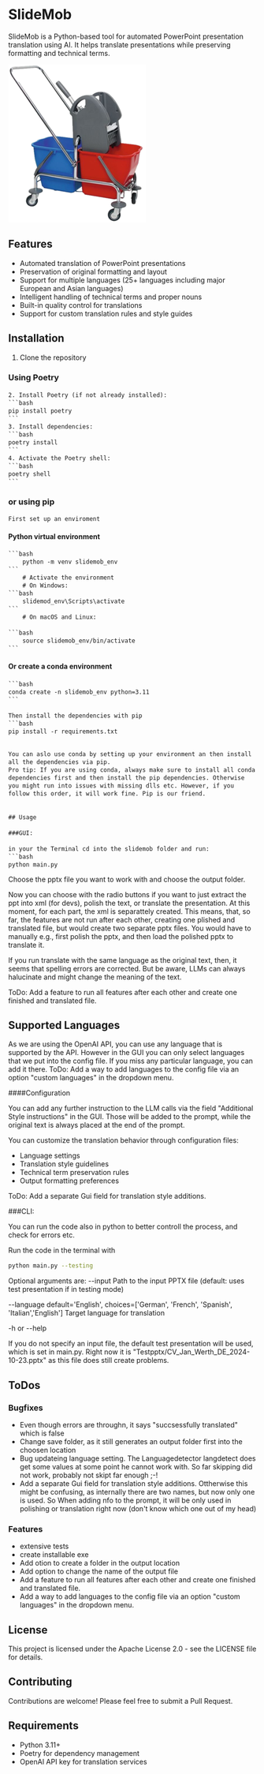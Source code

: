 # SlideMob

SlideMob is a Python-based tool for automated PowerPoint presentation translation using AI. It helps translate presentations while preserving formatting and technical terms.

![SlideMob Logo](./images/doppelfahreimerSmall.png)


## Features

- Automated translation of PowerPoint presentations
- Preservation of original formatting and layout
- Support for multiple languages (25+ languages including major European and Asian languages)
- Intelligent handling of technical terms and proper nouns
- Built-in quality control for translations
- Support for custom translation rules and style guides

## Installation

1. Clone the repository
### Using Poetry
    2. Install Poetry (if not already installed):
    ```bash
    pip install poetry
    ```
    3. Install dependencies:
    ```bash
    poetry install
    ```
    4. Activate the Poetry shell:
    ```bash
    poetry shell
    ```
### or using pip
    First set up an enviroment
    
#### Python virtual environment
    ```bash
        python -m venv slidemob_env
    ```
        # Activate the environment
        # On Windows:
    ```bash
        slidemod_env\Scripts\activate
    ```    
        # On macOS and Linux:

    ```bash
        source slidemob_env/bin/activate
    ```
#### Or create a conda environment
    ```bash
    conda create -n slidemob_env python=3.11
    ```

    Then install the dependencies with pip
    ```bash
    pip install -r requirements.txt
```

You can aslo use conda by setting up your environment an then install all the dependencies via pip. 
Pro tip: If you are using conda, always make sure to install all conda dependencies first and then install the pip dependencies. Otherwise you might run into issues with missing dlls etc. However, if you follow this order, it will work fine. Pip is our friend.


## Usage

###GUI:

in your the Terminal cd into the slidemob folder and run:
```bash
python main.py
```
Choose the pptx file you want to work with and choose the output folder.

Now you can choose with the radio buttons if you want to just extract the ppt into xml (for devs), polish the text, or translate the presentation. 
At this moment, for each part, the xml is separattely created. This means, that, so far, the features are not run after each other, creating one plished and translated file, but would create two separate pptx files. You would have to manually e.g., first polish the pptx, and then load the polished pptx to translate it. 

If you run translate with the same language as the original text, then, it seems that spelling errors are corrected. But be aware, LLMs can always halucinate and might change the meaning of the text.

ToDo: Add a feature to run all features after each other and create one finished and translated file.

## Supported Languages
As we are using the OpenAI API, you can use any language that is supported by the API. However in the GUI you can only select languages that we put into the config file. If you miss any particular language, you can add it there.
ToDo: Add a way to add languages to the config file via an option "custom languages" in the dropdown menu.

####Configuration

You can add any further instruction to the LLM calls via the field "Additional Style instructions" in the GUI.
Those will be added to the prompt, while the original text is always placed at the end of the prompt.

You can customize the translation behavior through configuration files:
- Language settings
- Translation style guidelines
- Technical term preservation rules
- Output formatting preferences

ToDo: Add a separate Gui field for translation style additions.


###CLI:

You can run the code also in python to better controll the process, and check for errors etc.

Run the code in the terminal with 
```bash
python main.py --testing
```
Optional arguments are:
--input
Path to the input PPTX file (default: uses test presentation if in testing mode)
    
--language
default='English',
choices=['German', 'French', 'Spanish', 'Italian','English']
Target language for translation

-h or --help

If you do not specify an input file, the default test presentation will be used, which is set in main.py.
Right now it is "Testpptx/CV_Jan_Werth_DE_2024-10-23.pptx" as this file does still create problems. 



## ToDos

### Bugfixes
- Even though errors are throughn, it says "succsessfully translated" which is false
- Change save folder, as it still generates an output folder first into the choosen location
- Bug updateing language setting. The Languagedetector langdetect does get some values at some point he cannot work with. So far skipping did not work, probably not skipt far enough ;-!
- Add a separate Gui field for translation style additions. Ottherwise this might be confusing, as internally there are two names, but now only one is used. So When adding nfo to the prompt, it will be only used in polishing or translation right now (don't know which one out of my head)

### Features
- extensive tests
- create installable exe
- Add otion to create a folder in the output location
- Add option to change the name of the output file
- Add a feature to run all features after each other and create one finished and translated file.
- Add a way to add languages to the config file via an option "custom languages" in the dropdown menu.

## License

This project is licensed under the Apache License 2.0 - see the LICENSE file for details.

## Contributing

Contributions are welcome! Please feel free to submit a Pull Request.

## Requirements

- Python 3.11+
- Poetry for dependency management
- OpenAI API key for translation services
